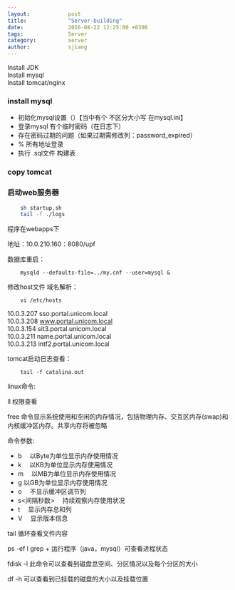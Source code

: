 ```yaml
---
layout:            post
title:             "Server-building"
date:              2016-08-22 12:25:00 +0300
tags:              Server 
category:          server
author:            sjiang
---
```


Install JDK  
Install mysql  
Install tomcat/nginx


### install mysql
	
- 初始化mysql设置（）【当中有个 不区分大小写 在mysql.ini】
- 登录mysql 有个临时密码（在日志下）
- 存在密码过期的问题（如果过期需修改列：password_expired）
- % 所有地址登录
- 执行 .sql文件 构建表

### copy tomcat

### 启动web服务器
```bash
	sh startup.sh
	tail -f ./logs
```

程序在webapps下

地址：10.0.210.160：8080/upf

数据库重启：
```
	mysqld --defaults-file=../my.cnf --user=mysql &
```

修改host文件 域名解析：	
```
	vi /etc/hosts
```

10.0.3.207      sso.portal.unicom.local  
10.0.3.208      www.portal.unicom.local  
10.0.3.154      sit3.portal.unicom.local  
10.0.3.211   	name.portal.unicom.local  
10.0.3.213 		intf2.portal.unicom.local

tomcat启动日志查看：
```
	tail -f catalina.out
```


linux命令:

ll  权限查看

free 命令显示系统使用和空闲的内存情况，包括物理内存、交互区内存(swap)和内核缓冲区内存。共享内存将被忽略

命令参数:

- b 　以Byte为单位显示内存使用情况
- k 　以KB为单位显示内存使用情况
- m 　以MB为单位显示内存使用情况
- g   以GB为单位显示内存使用情况
- o 　不显示缓冲区调节列
- s<间隔秒数> 　持续观察内存使用状况
- t 　显示内存总和列
- V 　显示版本信息

tail		循环查看文件内容

ps -ef l grep + 运行程序（java，mysql）可查看进程状态

fdisk -l		此命令可以查看到磁盘总空间、分区情况以及每个分区的大小

df -h		可以查看到已挂载的磁盘的大小以及挂载位置
